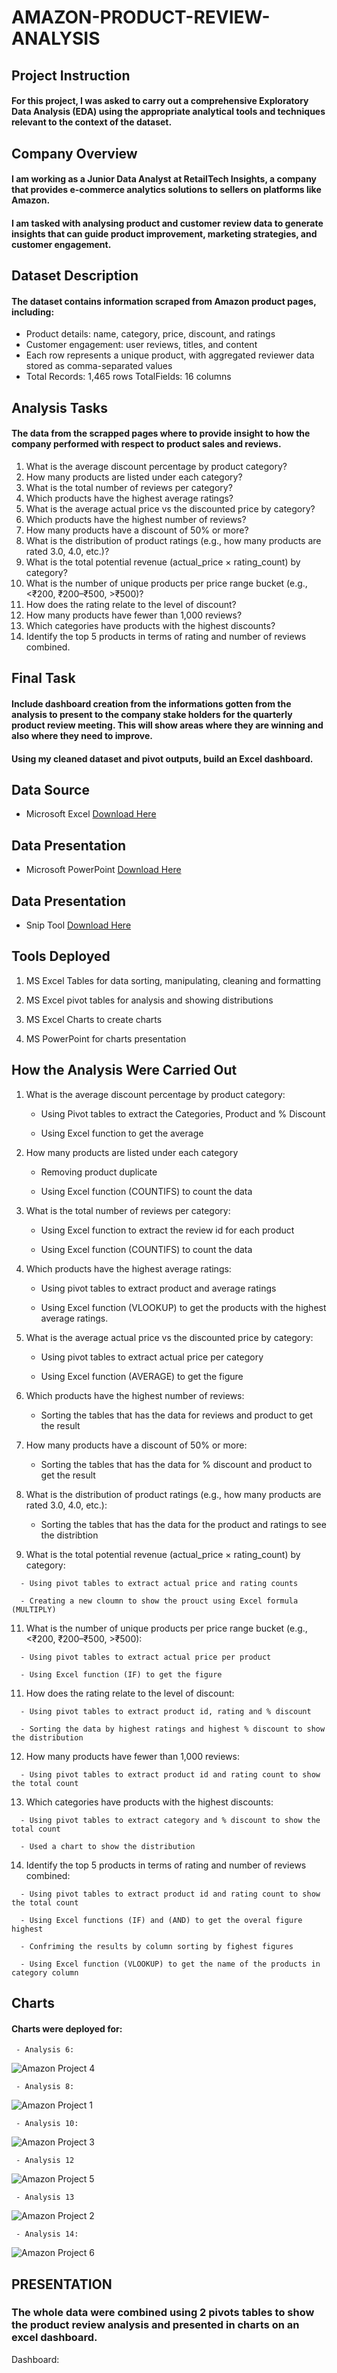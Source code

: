 # AMAZON-PRODUCT-REVIEW-ANALYSIS

## Project Instruction

#### For this project, I was asked to carry out a comprehensive Exploratory Data Analysis (EDA) using the appropriate analytical tools and techniques relevant to the context of the dataset.

## Company Overview
#### I am working as a Junior Data Analyst at RetailTech Insights, a company that provides e-commerce analytics solutions to sellers on platforms like Amazon.
#### I am tasked with analysing product and customer review data to generate insights that can guide product improvement, marketing strategies, and customer engagement.

## Dataset Description
#### The dataset contains information scraped from Amazon product pages, including:
   - Product details: name, category, price, discount, and ratings
   - Customer engagement: user reviews, titles, and content
   - Each row represents a unique product, with aggregated reviewer data stored as comma-separated values
   - Total Records: 1,465 rows TotalFields: 16 columns

## Analysis Tasks
#### The data from the scrapped pages where to provide insight to how the company performed with respect to product sales and reviews.

   1. What is the average discount percentage by product category?
   2. How many products are listed under each category?
   3. What is the total number of reviews per category?
   4. Which products have the highest average ratings?
   5. What is the average actual price vs the discounted price by category?
   6. Which products have the highest number of reviews?
   7. How many products have a discount of 50% or more?
   8. What is the distribution of product ratings (e.g., how many products are rated 3.0, 4.0, etc.)?
   9. What is the total potential revenue (actual_price × rating_count) by category?
   10. What is the number of unique products per price range bucket (e.g., <₹200, ₹200–₹500, >₹500)?
   11. How does the rating relate to the level of discount?
   12. How many products have fewer than 1,000 reviews?
   13. Which categories have products with the highest discounts?
   14. Identify the top 5 products in terms of rating and number of reviews combined.

## Final Task

#### Include dashboard creation from the informations gotten from the analysis to present to the company stake holders for the quarterly product review meeting. This will show areas where they are winning and also where they need to improve.

#### Using my cleaned dataset and pivot outputs, build an Excel dashboard.

## Data Source
   - Microsoft Excel [Download Here](https://microsoft-excel.en.download.it/download)

## Data Presentation
   - Microsoft PowerPoint [Download Here](https://microsoft-powerpoint.en.download.it/download)

 ## Data Presentation
   - Snip Tool [Download Here](https://apps.microsoft.com/detail/9mz95kl8mr0l?hl=en-US&gl=US)  

## Tools Deployed
   1. MS Excel Tables for data sorting, manipulating, cleaning and formatting
   
   2. MS Excel pivot tables for analysis and showing distributions
   
   3. MS Excel Charts to create charts
   
   4. MS PowerPoint for charts presentation

## How the Analysis Were Carried Out
   1. What is the average discount percentage by product category:
      
      - Using Pivot tables to extract the Categories, Product and % Discount
      
      - Using Excel function to get the average
      
   2. How many products are listed under each category
      
      - Removing product duplicate
      
      - Using Excel function (COUNTIFS) to count the data
      
   3. What is the total number of reviews per category:
      
      - Using Excel function to extract the review id for each product
      
      - Using Excel function (COUNTIFS) to count the data
      
   4. Which products have the highest average ratings:
      
      - Using pivot tables to extract product and average ratings
      
      - Using Excel function (VLOOKUP) to get the products with the highest average ratings.
      
   5. What is the average actual price vs the discounted price by category:
    
      - Using pivot tables to extract actual price per category

      - Using Excel function (AVERAGE) to get the figure
      
   6. Which products have the highest number of reviews:
      
      - Sorting the tables that has the data for reviews and product to get the result
       
   8. How many products have a discount of 50% or more:
    
      - Sorting the tables that has the data for % discount and product to get the result
       
   9. What is the distribution of product ratings (e.g., how many products are rated 3.0, 4.0, etc.):

      - Sorting the tables that has the data for the product and ratings to see the distribtion
      
   10. What is the total potential revenue (actual_price × rating_count) by category:

      - Using pivot tables to extract actual price and rating counts
      
      - Creating a new cloumn to show the prouct using Excel formula (MULTIPLY)
      
   11. What is the number of unique products per price range bucket (e.g., <₹200, ₹200–₹500, >₹500):

      - Using pivot tables to extract actual price per product
      
      - Using Excel function (IF) to get the figure
      
   11. How does the rating relate to the level of discount:

      - Using pivot tables to extract product id, rating and % discount
      
      - Sorting the data by highest ratings and highest % discount to show the distribution
      
   12. How many products have fewer than 1,000 reviews:

      - Using pivot tables to extract product id and rating count to show the total count
      
   13. Which categories have products with the highest discounts:

      - Using pivot tables to extract category and % discount to show the total count
      
      - Used a chart to show the distribution
      
   14. Identify the top 5 products in terms of rating and number of reviews combined:

      - Using pivot tables to extract product id and rating count to show the total count
      
      - Using Excel functions (IF) and (AND) to get the overal figure highest
      
      - Confriming the results by column sorting by fighest figures 
      
      - Using Excel function (VLOOKUP) to get the name of the products in category column
       
## Charts

#### Charts were deployed for:
     - Analysis 6:
     
![Amazon Project 4](https://github.com/user-attachments/assets/3c9026ba-6843-499b-8564-c23c3f4803c9)

     - Analysis 8:
     
![Amazon Project 1](https://github.com/user-attachments/assets/3a76f038-00ee-48b4-9f03-b6b25f55a51d)
    
     - Analysis 10:
     
![Amazon Project 3](https://github.com/user-attachments/assets/b931dda2-8a72-465d-ac0b-b145c0cd9ca5)

     - Analysis 12
     
 ![Amazon Project 5](https://github.com/user-attachments/assets/bd42d99d-d83d-4a80-a443-1584598765fe)
    
     - Analysis 13
     
![Amazon Project 2](https://github.com/user-attachments/assets/5182fccf-d7a5-411d-8c70-242c7bfe7ad2)

     - Analysis 14:
     
![Amazon Project 6](https://github.com/user-attachments/assets/3796bd8a-8059-402b-b397-e84c969dcab9)

## PRESENTATION

### The whole data were combined using 2 pivots tables to show the product review analysis and presented in charts on an excel dashboard.

Dashboard:
   
